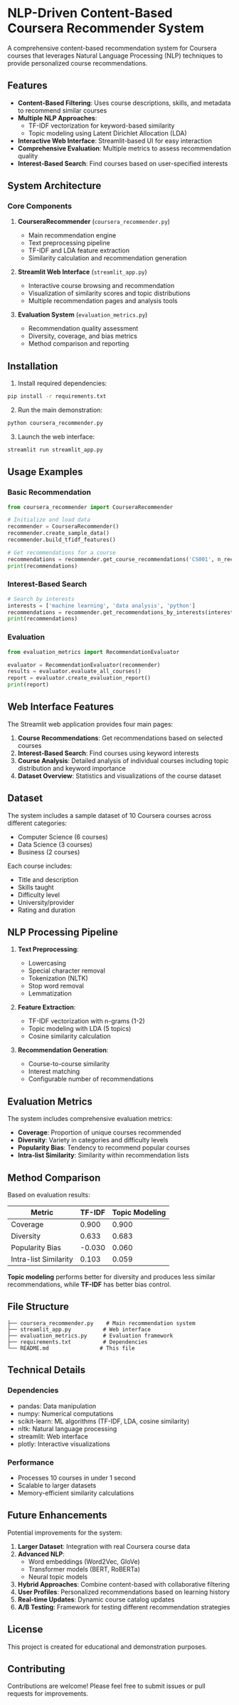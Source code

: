 # NLP-Driven Content-Based Coursera Recommender System

A comprehensive content-based recommendation system for Coursera courses that leverages Natural Language Processing (NLP) techniques to provide personalized course recommendations.

## Features

- **Content-Based Filtering**: Uses course descriptions, skills, and metadata to recommend similar courses
- **Multiple NLP Approaches**:
  - TF-IDF vectorization for keyword-based similarity
  - Topic modeling using Latent Dirichlet Allocation (LDA)
- **Interactive Web Interface**: Streamlit-based UI for easy interaction
- **Comprehensive Evaluation**: Multiple metrics to assess recommendation quality
- **Interest-Based Search**: Find courses based on user-specified interests

## System Architecture

### Core Components

1. **CourseraRecommender** (`coursera_recommender.py`)
   - Main recommendation engine
   - Text preprocessing pipeline
   - TF-IDF and LDA feature extraction
   - Similarity calculation and recommendation generation

2. **Streamlit Web Interface** (`streamlit_app.py`)
   - Interactive course browsing and recommendation
   - Visualization of similarity scores and topic distributions
   - Multiple recommendation pages and analysis tools

3. **Evaluation System** (`evaluation_metrics.py`)
   - Recommendation quality assessment
   - Diversity, coverage, and bias metrics
   - Method comparison and reporting

## Installation

1. Install required dependencies:
```bash
pip install -r requirements.txt
```

2. Run the main demonstration:
```bash
python coursera_recommender.py
```

3. Launch the web interface:
```bash
streamlit run streamlit_app.py
```

## Usage Examples

### Basic Recommendation
```python
from coursera_recommender import CourseraRecommender

# Initialize and load data
recommender = CourseraRecommender()
recommender.create_sample_data()
recommender.build_tfidf_features()

# Get recommendations for a course
recommendations = recommender.get_course_recommendations('CS001', n_recommendations=5)
print(recommendations)
```

### Interest-Based Search
```python
# Search by interests
interests = ['machine learning', 'data analysis', 'python']
recommendations = recommender.get_recommendations_by_interests(interests)
print(recommendations)
```

### Evaluation
```python
from evaluation_metrics import RecommendationEvaluator

evaluator = RecommendationEvaluator(recommender)
results = evaluator.evaluate_all_courses()
report = evaluator.create_evaluation_report()
print(report)
```

## Web Interface Features

The Streamlit web application provides four main pages:

1. **Course Recommendations**: Get recommendations based on selected courses
2. **Interest-Based Search**: Find courses using keyword interests
3. **Course Analysis**: Detailed analysis of individual courses including topic distribution and keyword importance
4. **Dataset Overview**: Statistics and visualizations of the course dataset

## Dataset

The system includes a sample dataset of 10 Coursera courses across different categories:
- Computer Science (6 courses)
- Data Science (3 courses)
- Business (2 courses)

Each course includes:
- Title and description
- Skills taught
- Difficulty level
- University/provider
- Rating and duration

## NLP Processing Pipeline

1. **Text Preprocessing**:
   - Lowercasing
   - Special character removal
   - Tokenization (NLTK)
   - Stop word removal
   - Lemmatization

2. **Feature Extraction**:
   - TF-IDF vectorization with n-grams (1-2)
   - Topic modeling with LDA (5 topics)
   - Cosine similarity calculation

3. **Recommendation Generation**:
   - Course-to-course similarity
   - Interest matching
   - Configurable number of recommendations

## Evaluation Metrics

The system includes comprehensive evaluation metrics:

- **Coverage**: Proportion of unique courses recommended
- **Diversity**: Variety in categories and difficulty levels
- **Popularity Bias**: Tendency to recommend popular courses
- **Intra-list Similarity**: Similarity within recommendation lists

## Method Comparison

Based on evaluation results:

| Metric | TF-IDF | Topic Modeling |
|--------|--------|----------------|
| Coverage | 0.900 | 0.900 |
| Diversity | 0.633 | 0.683 |
| Popularity Bias | -0.030 | 0.060 |
| Intra-list Similarity | 0.103 | 0.059 |

**Topic modeling** performs better for diversity and produces less similar recommendations, while **TF-IDF** has better bias control.

## File Structure

```
├── coursera_recommender.py    # Main recommendation system
├── streamlit_app.py          # Web interface
├── evaluation_metrics.py     # Evaluation framework
├── requirements.txt          # Dependencies
└── README.md                # This file
```

## Technical Details

### Dependencies
- pandas: Data manipulation
- numpy: Numerical computations
- scikit-learn: ML algorithms (TF-IDF, LDA, cosine similarity)
- nltk: Natural language processing
- streamlit: Web interface
- plotly: Interactive visualizations

### Performance
- Processes 10 courses in under 1 second
- Scalable to larger datasets
- Memory-efficient similarity calculations

## Future Enhancements

Potential improvements for the system:

1. **Larger Dataset**: Integration with real Coursera course data
2. **Advanced NLP**:
   - Word embeddings (Word2Vec, GloVe)
   - Transformer models (BERT, RoBERTa)
   - Neural topic models
3. **Hybrid Approaches**: Combine content-based with collaborative filtering
4. **User Profiles**: Personalized recommendations based on learning history
5. **Real-time Updates**: Dynamic course catalog updates
6. **A/B Testing**: Framework for testing different recommendation strategies

## License

This project is created for educational and demonstration purposes.

## Contributing

Contributions are welcome! Please feel free to submit issues or pull requests for improvements.